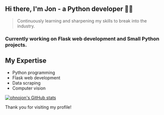 ## Hi there, I'm Jon - a Python developer 👨‍💻
> Continuously learning and sharpening my skills to break into the industry.

### **Currently working on Flask web development and Small Python projects.**

## My Expertise

- Python programming
- Flask web development
- Data scraping
- Computer vision


[![ohnojon's GitHub stats](https://github-readme-stats.vercel.app/api?username=ohnojon&show_icons=true&theme=radical)](https://github.com/ohnojon)

Thank you for visiting my profile!
<!---
ohnojon/ohnojon is a ✨ special ✨ repository because its `README.md` (this file) appears on your GitHub profile.
You can click the Preview link to take a look at your changes.
--->
